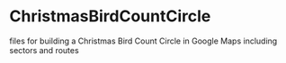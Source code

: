 # ChristmasBirdCountCircle
files for building a Christmas Bird Count Circle in Google Maps including sectors and routes
